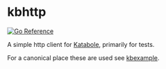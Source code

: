 # kbhttp

[![Go Reference](https://pkg.go.dev/badge/github.com/katabole/kbhttp.svg)](https://pkg.go.dev/github.com/katabole/kbhttp)

A simple http client for [Katabole](https://github.com/katabole/katabole), primarily for tests.

For a canonical place these are used see [kbexample](https://github.com/katabole/kbexample).
